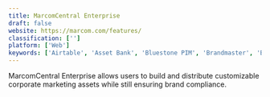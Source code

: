 ```yaml
---
title: MarcomCentral Enterprise
draft: false 
website: https://marcom.com/features/
classification: ['']
platform: ['Web']
keywords: ['Airtable', 'Asset Bank', 'Bluestone PIM', 'Brandmaster', 'Bynder', 'Digizuite DAM', 'Extensis Portfolio', 'Libris', 'Marvia', 'MediaBeacon', 'MediaValet', 'NetX', 'Paperflite', 'Propago', 'Salsify', 'Tweak', 'Wedia', 'Widen Collective']
---
```

MarcomCentral Enterprise allows users to build and distribute customizable corporate marketing assets while still ensuring brand compliance.